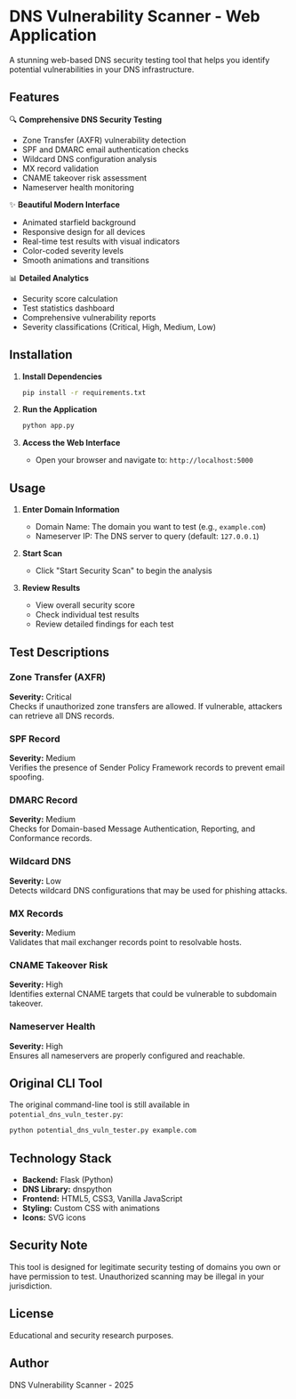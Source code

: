 # DNS Vulnerability Scanner - Web Application

A stunning web-based DNS security testing tool that helps you identify potential vulnerabilities in your DNS infrastructure.

## Features

🔍 **Comprehensive DNS Security Testing**
- Zone Transfer (AXFR) vulnerability detection
- SPF and DMARC email authentication checks
- Wildcard DNS configuration analysis
- MX record validation
- CNAME takeover risk assessment
- Nameserver health monitoring

✨ **Beautiful Modern Interface**
- Animated starfield background
- Responsive design for all devices
- Real-time test results with visual indicators
- Color-coded severity levels
- Smooth animations and transitions

📊 **Detailed Analytics**
- Security score calculation
- Test statistics dashboard
- Comprehensive vulnerability reports
- Severity classifications (Critical, High, Medium, Low)

## Installation

1. **Install Dependencies**
   ```bash
   pip install -r requirements.txt
   ```

2. **Run the Application**
   ```bash
   python app.py
   ```

3. **Access the Web Interface**
   - Open your browser and navigate to: `http://localhost:5000`

## Usage

1. **Enter Domain Information**
   - Domain Name: The domain you want to test (e.g., `example.com`)
   - Nameserver IP: The DNS server to query (default: `127.0.0.1`)

2. **Start Scan**
   - Click "Start Security Scan" to begin the analysis

3. **Review Results**
   - View overall security score
   - Check individual test results
   - Review detailed findings for each test

## Test Descriptions

### Zone Transfer (AXFR)
**Severity:** Critical  
Checks if unauthorized zone transfers are allowed. If vulnerable, attackers can retrieve all DNS records.

### SPF Record
**Severity:** Medium  
Verifies the presence of Sender Policy Framework records to prevent email spoofing.

### DMARC Record
**Severity:** Medium  
Checks for Domain-based Message Authentication, Reporting, and Conformance records.

### Wildcard DNS
**Severity:** Low  
Detects wildcard DNS configurations that may be used for phishing attacks.

### MX Records
**Severity:** Medium  
Validates that mail exchanger records point to resolvable hosts.

### CNAME Takeover Risk
**Severity:** High  
Identifies external CNAME targets that could be vulnerable to subdomain takeover.

### Nameserver Health
**Severity:** High  
Ensures all nameservers are properly configured and reachable.

## Original CLI Tool

The original command-line tool is still available in `potential_dns_vuln_tester.py`:

```bash
python potential_dns_vuln_tester.py example.com
```

## Technology Stack

- **Backend:** Flask (Python)
- **DNS Library:** dnspython
- **Frontend:** HTML5, CSS3, Vanilla JavaScript
- **Styling:** Custom CSS with animations
- **Icons:** SVG icons

## Security Note

This tool is designed for legitimate security testing of domains you own or have permission to test. Unauthorized scanning may be illegal in your jurisdiction.

## License

Educational and security research purposes.

## Author

DNS Vulnerability Scanner - 2025

